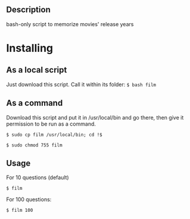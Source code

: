## Description
bash-only script to memorize movies' release years

# Installing

## As a local script
Just download this script. Call it within its folder:
``$ bash film``

## As a command
Download this script and put it in /usr/local/bin and go there, then give it permission to be run as a command.

``$ sudo cp film /usr/local/bin; cd !$``

``$ sudo chmod 755 film``

## Usage

For 10 questions (default)

``$ film``

For 100 questions:

``$ film 100`` 
